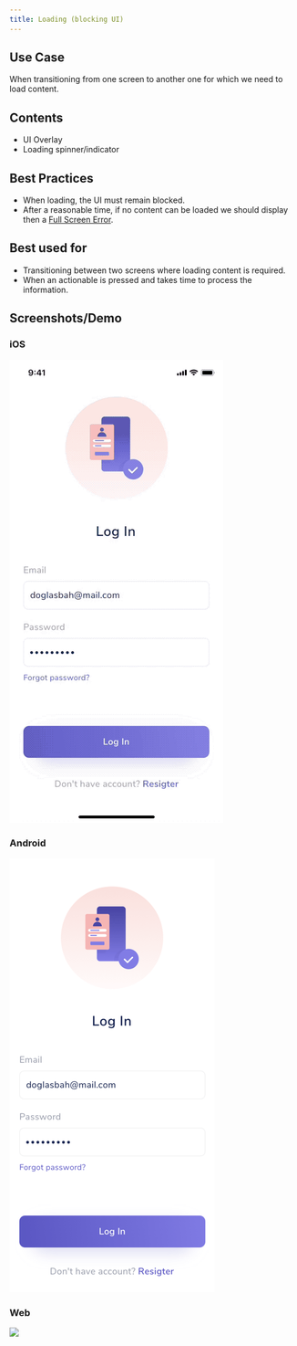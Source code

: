 ```yaml
---
title: Loading (blocking UI)
---
```


## Use Case
When transitioning from one screen to another one for which we need to load content.

## Contents
* UI Overlay
* Loading spinner/indicator

## Best Practices
* When loading, the UI must remain blocked.
* After a reasonable time, if no content can be loaded we should display then a [Full Screen Error](../fullscreen-error).

## Best used for
* Transitioning between two screens where loading content is required.
* When an actionable is pressed and takes time to process the information.

## Screenshots/Demo
### iOS
![](loading-blocking-ui-ios.gif)

### Android
![](loading-blocking-ui-android.gif)

### Web
![](loading-blocking-ui-web.gif)

